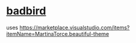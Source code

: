 # [badbird](https://marketplace.visualstudio.com/items?itemName=indigo.bird)

uses https://marketplace.visualstudio.com/items?itemName=MartinaTorce.beautiful-theme